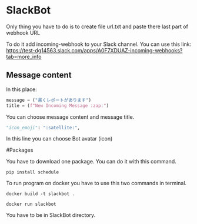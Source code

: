 # SlackBot

Only thing you have to do is to create file url.txt and paste there last part of webhook URL

To do it add incoming-webhook to your Slack channel. You can use this link: https://test-dg14563.slack.com/apps/A0F7XDUAZ-incoming-webhooks?tab=more_info

## Message content

In this place: 
```python
message = ("書くレポートがあります")
title = (f"New Incoming Message :zap:")
```

You can choose message content and message title.

```python
"icon_emoji": ":satellite:",
```
In this line you can choose Bot avatar (icon)

#Packages

You have to download one package. You can do it with this command.
```
pip install schedule
```

To run program on docker you have to use this two commands in terminal.

```
docker build -t slackbot .
```
```
docker run slackbot
```
You have to be in SlackBot directory.
